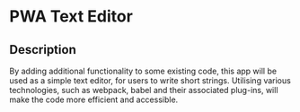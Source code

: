 # PWA Text Editor

## Description

By adding additional functionality to some existing code, this app will be used as a simple text editor, for users to write short strings. Utilising various technologies, such as webpack, babel and their associated plug-ins, will make the code more efficient and accessible.

